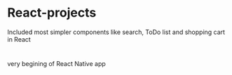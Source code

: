 # React-projects
 Included most simpler components like search, ToDo list and shopping cart in React 
 #
 very begining of React Native app
